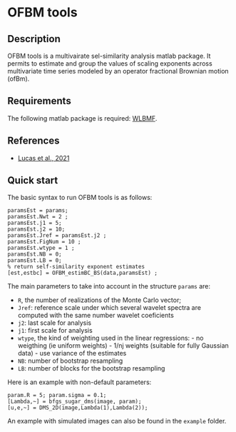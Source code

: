 OFBM tools
===

## Description
OFBM tools is a multivairate sel-similarity analysis matlab package. It permits to estimate and group the values of scaling exponents across multivariate time series modeled by an operator fractional Brownian motion (ofBm).

## Requirements
The following matlab package is required: [WLBMF](https://www.irit.fr/~Herwig.Wendt/software.html).

## References
  - [Lucas et al., 2021](https://www.irit.fr/~Herwig.Wendt/data/LucasEUSIPCO2021.pdf)
  
## Quick start
The basic syntax to run OFBM tools is as follows:

```
paramsEst = params;
paramsEst.Nwt = 2 ;
paramsEst.j1 = 5;
paramsEst.j2 = 10;
paramsEst.Jref = paramsEst.j2 ;
paramsEst.FigNum = 10 ;
paramsEst.wtype = 1 ;
paramsEst.NB = 0;
paramsEst.LB = 0;
% return self-similarity exponent estimates
[est,estbc] = OFBM_estimBC_BS(data,paramsEst) ;
```



The main parameters to take into account in the structure `params` are:

  - `R`, the number of realizations of the Monte Carlo vector;
  - `Jref`: reference scale under which several wavelet spectra are computed with the same number wavelet coeficients
  - `j2`: last scale for analysis
  - `j1`: first scale for analysis
  - `wtype`, the kind of weighting used in the linear regressions:
          -  no weigthing  (ie uniform weights)
          -  1/nj weights  (suitable for fully Gaussian data)
          -  use variance of the estimates
  - `NB`: number of bootstrap resampling
  - `LB`: number of blocks for the bootstrap resampling
  

    
Here is an example with non-default parameters:
```
param.R = 5; param.sigma = 0.1;
[Lambda,~] = bfgs_sugar_dms(image, param);
[u,e,~] = DMS_2D(image,Lambda(1),Lambda(2));
```
An example with simulated images can also be found in the `example` folder.
